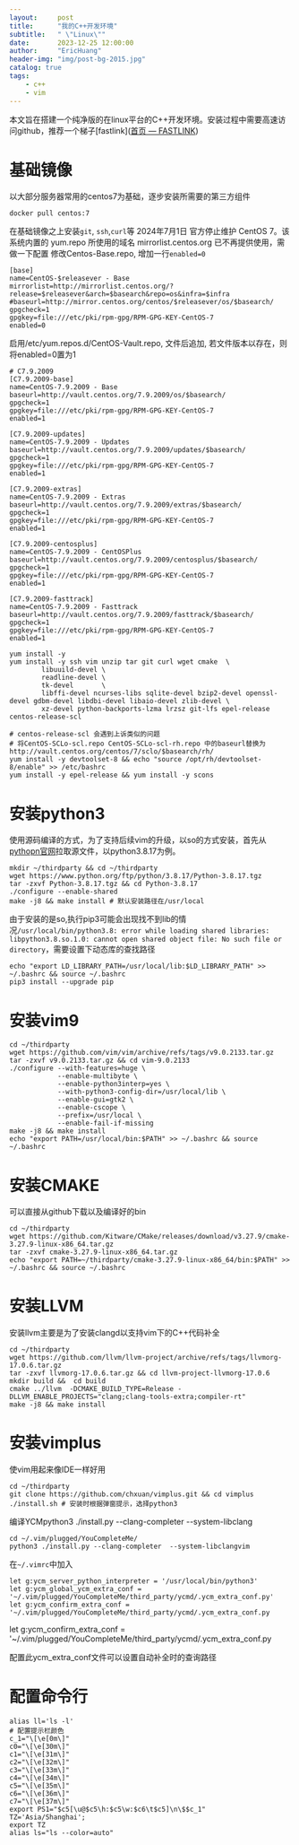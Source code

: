 ```yaml
---
layout:     post
title:      "我的C++开发环境"
subtitle:   " \"Linux\""
date:       2023-12-25 12:00:00
author:     "EricHuang"
header-img: "img/post-bg-2015.jpg"
catalog: true
tags:
    - c++
    - vim
---
```


本文旨在搭建一个纯净版的在linux平台的C++开发环境。安装过程中需要高速访问github，推荐一个梯子[fastlink]([首页 — FASTLINK](https://fl20230821.fastlink.la/user))

# 基础镜像

以大部分服务器常用的centos7为基础，逐步安装所需要的第三方组件

```shell
docker pull centos:7
```

在基础镜像之上安装`git`, `ssh`,`curl`等
2024年7月1日 官方停止维护 CentOS 7。该系统内置的 yum.repo 所使用的域名 mirrorlist.centos.org 已不再提供使用，需做一下配置
修改Centos-Base.repo, 增加一行`enabled=0`

```shell
[base]
name=CentOS-$releasever - Base
mirrorlist=http://mirrorlist.centos.org/?release=$releasever&arch=$basearch&repo=os&infra=$infra
#baseurl=http://mirror.centos.org/centos/$releasever/os/$basearch/
gpgcheck=1
gpgkey=file:///etc/pki/rpm-gpg/RPM-GPG-KEY-CentOS-7
enabled=0
```

启用/etc/yum.repos.d/CentOS-Vault.repo, 文件后追加, 若文件版本以存在，则将enabled=0置为1
```shell
# C7.9.2009
[C7.9.2009-base]
name=CentOS-7.9.2009 - Base
baseurl=http://vault.centos.org/7.9.2009/os/$basearch/
gpgcheck=1
gpgkey=file:///etc/pki/rpm-gpg/RPM-GPG-KEY-CentOS-7
enabled=1

[C7.9.2009-updates]
name=CentOS-7.9.2009 - Updates
baseurl=http://vault.centos.org/7.9.2009/updates/$basearch/
gpgcheck=1
gpgkey=file:///etc/pki/rpm-gpg/RPM-GPG-KEY-CentOS-7
enabled=1

[C7.9.2009-extras]
name=CentOS-7.9.2009 - Extras
baseurl=http://vault.centos.org/7.9.2009/extras/$basearch/
gpgcheck=1
gpgkey=file:///etc/pki/rpm-gpg/RPM-GPG-KEY-CentOS-7
enabled=1

[C7.9.2009-centosplus]
name=CentOS-7.9.2009 - CentOSPlus
baseurl=http://vault.centos.org/7.9.2009/centosplus/$basearch/
gpgcheck=1
gpgkey=file:///etc/pki/rpm-gpg/RPM-GPG-KEY-CentOS-7
enabled=1

[C7.9.2009-fasttrack]
name=CentOS-7.9.2009 - Fasttrack
baseurl=http://vault.centos.org/7.9.2009/fasttrack/$basearch/
gpgcheck=1
gpgkey=file:///etc/pki/rpm-gpg/RPM-GPG-KEY-CentOS-7
enabled=1
```

```shell
yum install -y
yum install -y ssh vim unzip tar git curl wget cmake  \
        libuuild-devel \
        readline-devel \
        tk-devel       \
        libffi-devel ncurses-libs sqlite-devel bzip2-devel openssl-devel gdbm-devel libdbi-devel libaio-devel zlib-devel \
        xz-devel python-backports-lzma lrzsz git-lfs epel-release centos-release-scl

# centos-release-scl 会遇到上诉类似的问题
# 将CentOS-SCLo-scl.repo CentOS-SCLo-scl-rh.repo 中的baseurl替换为http://vault.centos.org/centos/7/sclo/$basearch/rh/
yum install -y devtoolset-8 && echo "source /opt/rh/devtoolset-8/enable" >> /etc/bashrc
yum install -y epel-release && yum install -y scons
```

# 安装python3

使用源码编译的方式，为了支持后续vim的升级，以so的方式安装，首先从[pythopn官网](https://www.python.org/)拉取源文件，以python3.8.17为例。

```shell
mkdir ~/thirdparty && cd ~/thirdparty
wget https://www.python.org/ftp/python/3.8.17/Python-3.8.17.tgz
tar -zxvf Python-3.8.17.tgz && cd Python-3.8.17
./configure --enable-shared
make -j8 && make install # 默认安装路径在/usr/local
```

由于安装的是so,执行pip3可能会出现找不到lib的情况`/usr/local/bin/python3.8: error while loading shared libraries: libpython3.8.so.1.0: cannot open shared object file: No such file or directory`，需要设置下动态库的查找路径

```shell
echo "export LD_LIBRARY_PATH=/usr/local/lib:$LD_LIBRARY_PATH" >> ~/.bashrc && source ~/.bashrc
pip3 install --upgrade pip
```

# 安装vim9

```shell
cd ~/thirdparty
wget https://github.com/vim/vim/archive/refs/tags/v9.0.2133.tar.gz
tar -zxvf v9.0.2133.tar.gz && cd vim-9.0.2133
./configure --with-features=huge \
            --enable-multibyte \
            --enable-python3interp=yes \
            --with-python3-config-dir=/usr/local/lib \
            --enable-gui=gtk2 \
            --enable-cscope \
            --prefix=/usr/local \
            --enable-fail-if-missing
make -j8 && make install
echo "export PATH=/usr/local/bin:$PATH" >> ~/.bashrc && source ~/.bashrc
```

# 安装CMAKE

可以直接从github下载以及编译好的bin

```shell
cd ~/thirdparty
wget https://github.com/Kitware/CMake/releases/download/v3.27.9/cmake-3.27.9-linux-x86_64.tar.gz
tar -zxvf cmake-3.27.9-linux-x86_64.tar.gz
echo "export PATH=~/thirdparty/cmake-3.27.9-linux-x86_64/bin:$PATH" >> ~/.bashrc && source ~/.bashrc
```

# 安装LLVM

安装llvm主要是为了安装clangd以支持vim下的C++代码补全

```shell
cd ~/thirdparty
wget https://github.com/llvm/llvm-project/archive/refs/tags/llvmorg-17.0.6.tar.gz
tar -zxvf llvmorg-17.0.6.tar.gz && cd llvm-project-llvmorg-17.0.6
mkdir build &&  cd build
cmake ../llvm  -DCMAKE_BUILD_TYPE=Release -DLLVM_ENABLE_PROJECTS="clang;clang-tools-extra;compiler-rt"
make -j8 && make install
```

# 安装vimplus

使vim用起来像IDE一样好用

```shell
cd ~/thirdparty
git clone https://github.com/chxuan/vimplus.git && cd vimplus
./install.sh # 安装时根据弹窗提示，选择python3
```

编译YCMpython3 ./install.py --clang-completer  --system-libclang

```shell
cd ~/.vim/plugged/YouCompleteMe/
python3 ./install.py --clang-completer  --system-libclangvim
```

在`~/.vimrc`中加入   

```shell
let g:ycm_server_python_interpreter = '/usr/local/bin/python3'
let g:ycm_global_ycm_extra_conf = '~/.vim/plugged/YouCompleteMe/third_party/ycmd/.ycm_extra_conf.py'
let g:ycm_confirm_extra_conf = '~/.vim/plugged/YouCompleteMe/third_party/ycmd/.ycm_extra_conf.py 
```



   let g:ycm_confirm_extra_conf = '~/.vim/plugged/YouCompleteMe/third_party/ycmd/.ycm_extra_conf.py 

配置此ycm_extra_conf文件可以设置自动补全时的查询路径

# 配置命令行

```
alias ll='ls -l'
# 配置提示栏颜色
c_1="\[\e[0m\]"
c0="\[\e[30m\]"
c1="\[\e[31m\]"
c2="\[\e[32m\]"
c3="\[\e[33m\]"
c4="\[\e[34m\]"
c5="\[\e[35m\]"
c6="\[\e[36m\]"
c7="\[\e[37m\]"
export PS1="$c5[\u@$c5\h:$c5\w:$c6\t$c5]\n\$$c_1"
TZ='Asia/Shanghai';
export TZ
alias ls="ls --color=auto"
```

